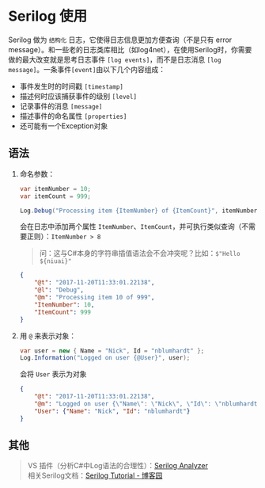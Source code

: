 # Serilog 使用

Serilog 做为 `结构化` 日志，它使得日志信息更加方便查询（不是只有 error message）。和一些老的日志类库相比（如log4net），在使用Serilog时，你需要做的最大改变就是思考日志事件 `[log events]`，而不是日志消息 `[log message]`。一条事件`[event]`由以下几个内容组成：

- 事件发生时的时间戳 `[timestamp]`
- 描述何时应该捕获事件的级别 `[level]`
- 记录事件的消息 `[message]`
- 描述事件的命名属性 `[properties]`
- 还可能有一个Exception对象

## 语法

1. 命名参数：

    ```C#
    var itemNumber = 10;
    var itemCount = 999;

    Log.Debug("Processing item {ItemNumber} of {ItemCount}", itemNumber, itemCount);
    ```

    会在日志中添加两个属性 `ItemNumber`、`ItemCount`，并可执行类似查询（不需要正则）：`ItemNumber > 8`

    > 问：这与C#本身的字符串插值语法会不会冲突呢？比如：`$"Hello ${niuai}"`

    ```JSON
    {
        "@t": "2017-11-20T11:33:01.22138",
        "@l": "Debug",
        "@m": "Processing item 10 of 999",
        "ItemNumber": 10,
        "ItemCount": 999
    }
    ```

2. 用 `@` 来表示对象：

    ```C#
    var user = new { Name = "Nick", Id = "nblumhardt" };
    Log.Information("Logged on user {@User}", user);
    ```

    会将 `User` 表示为对象

    ```JSON
    {
        "@t": "2017-11-20T11:33:01.22138",
        "@m": "Logged on user {\"Name\": \"Nick\", \"Id\": \"nblumhardt\"}",
        "User": {"Name": "Nick", "Id": "nblumhardt"}
    }
    ```

## 其他

> VS 插件（分析C#中Log语法的合理性）：[Serilog Analyzer](https://marketplace.visualstudio.com/items?itemName=Suchiman.SerilogAnalyzer)  
> 相关Serilog文档：[Serilog Tutorial - 博客园](https://www.cnblogs.com/xuanye/p/8474469.html)
